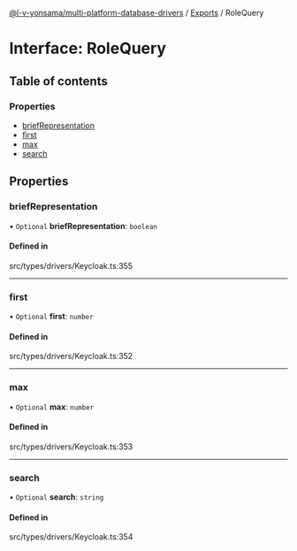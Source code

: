 [@l-v-yonsama/multi-platform-database-drivers](../README.md) / [Exports](../modules.md) / RoleQuery

# Interface: RoleQuery

## Table of contents

### Properties

- [briefRepresentation](RoleQuery.md#briefrepresentation)
- [first](RoleQuery.md#first)
- [max](RoleQuery.md#max)
- [search](RoleQuery.md#search)

## Properties

### briefRepresentation

• `Optional` **briefRepresentation**: `boolean`

#### Defined in

src/types/drivers/Keycloak.ts:355

___

### first

• `Optional` **first**: `number`

#### Defined in

src/types/drivers/Keycloak.ts:352

___

### max

• `Optional` **max**: `number`

#### Defined in

src/types/drivers/Keycloak.ts:353

___

### search

• `Optional` **search**: `string`

#### Defined in

src/types/drivers/Keycloak.ts:354
